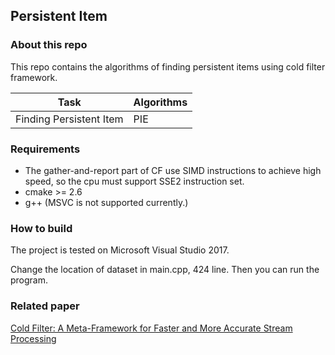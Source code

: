 ## Persistent Item


### About this repo

This repo contains the algorithms of finding persistent items using cold filter framework.

| Task                      | Algorithms                               |
| ------------------------- | ---------------------------------------- |
| Finding Persistent Item | PIE |


### Requirements

- The gather-and-report part of CF use SIMD instructions to achieve high speed, so the cpu must support SSE2 instruction set.
- cmake >= 2.6
- g++ (MSVC is not supported currently.)

### How to build

The project is tested on Microsoft Visual Studio 2017. 

Change the location of dataset in main.cpp, 424 line. Then you can run the program.

### Related paper
[Cold Filter: A Meta-Framework for Faster and More Accurate Stream Processing](http://www.zhouy.me/paper/cf-sigmod18.pdf)
